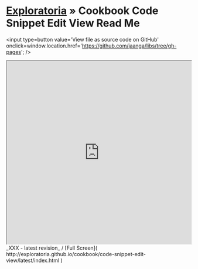 [Exploratoria]( http://exploratoria.github.io ) &raquo; Cookbook
Code Snippet Edit View Read Me
===

<span style=display:none; >[View as web page]( http://exploratoria.github.io/cookbook/code-snippet-edit-view/ "View file as a web page." ) </span>
<input type=button value='View file as source code on GitHub' onclick=window.location.href='https://github.com/jaanga/libs/tree/gh-pages'; />

<iframe src="http://exploratoria.github.io/cookbook/code-snippet-edit-view/latest/index.html" width=100% height=500px ></iframe>  
_XXX - latest revision_ / [Full Screen]( http://exploratoria.github.io/cookbook/code-snippet-edit-view/latest/index.html )
